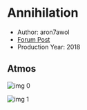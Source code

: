 # Annihilation

* Author: aron7awol
* [Forum Post](https://www.avsforum.com/threads/bass-eq-for-filtered-movies.2995212/post-56759084)
* Production Year: 2018

## Atmos

![img 0](https://i.imgur.com/Tl6GtTK.jpg)

![img 1](https://i.imgur.com/EZyySxF.png)

